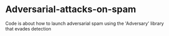 # Adversarial-attacks-on-spam
Code is about how to launch adversarial spam using the 'Adversary' library that evades detection
